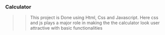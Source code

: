 ### Calculator
>> This project is Done using Html, Css and Javascript.
>> Here css and js plays a major role in making the the calculator look user attractive with basic functionalities
